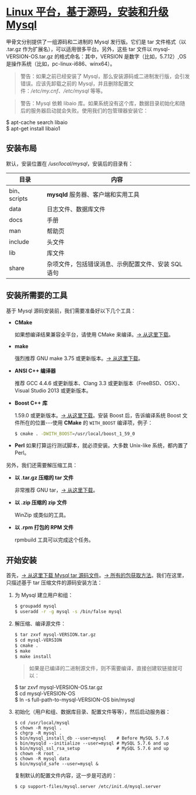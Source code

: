 # [Linux 平台，基于源码，安装和升级 Mysql](http://dev.mysql.com/doc/refman/5.7/en/binary-installation.html)

甲骨文分别提供了一组源码和二进制的 Mysql 发行版。它们是 tar 文件格式（以 .tar.gz 作为扩展名），可以适用很多平台。另外，这些 tar 文件以 mysql-VERSION-OS.tar.gz 的格式命名：其中，VERSION 是数字（比如，5.7.12）,OS 是操作系统（比如，pc-linux-i686、winx64）。

> 警告：如果之前已经安装了 Mysql，那么安装源码或二进制发行版，会引发错误。应该先卸载之前的 Mysql，并且删除配置文件：*/etc/my.cnf*、*/etc/mysql* 等等。

<span>

> 警告：Mysql 依赖 libaio 库。如果系统没有这个库，数据目录初始化和随后的服务器启动就会失败。使用我们的包管理器安装它：
>
$ apt-cache search libaio  
$ apt-get install libaio1 

## 安装布局

默认，安装位置在 */usr/local/mysql*，安装后的目录有：

目录|内容
---|------
bin、scripts|**mysqld** 服务器、客户端和实用工具
data|日志文件、数据库文件
docs|手册
man|帮助页
include|头文件
lib|库文件
share|杂项文件，包括错误消息、示例配置文件、安装 SQL 语句

## 安装所需要的工具

基于 Mysql 源码安装前，我们需要准备好以下几个工具：

* **CMake** 

  如果想编译结果兼容全平台，请使用 CMake 来编译。[→ 从这里下载](http://www.cmake.org/)。

* **make** 

  强烈推荐 GNU make 3.75 或更新版本。[→ 从这里下载](http://www.gnu.org/software/make/)。

* **ANSI C++ 编译器** 

  推荐 GCC 4.4.6 或更新版本、Clang 3.3 或更新版本（FreeBSD、OSX）、Visual Studio 2013 或更新版本。

* **Boost C++ 库** 

  1.59.0 或更新版本。[→ 从这里下载](http://www.boost.org/)。安装 Boost 后，告诉编译系统 Boost 文件所在的位置---使用 **CMake** 的 `WITH_BOOST` 编译项，例子：

  ```sh
  $ cmake . -DWITH_BOOST=/usr/local/boost_1_59_0
  ``` 

* **Perl** 如果打算运行测试脚本，就必须安装。大多数 Unix-like 系统，都内置了 Perl。

另外，我们还需要解压缩工具：

* **以 .tar.gz 压缩的 tar 文件** 

  非常推荐 GNU tar，[→ 从这里下载](http://www.gnu.org/software/tar/)。

* **以 .zip 压缩的 zip 文件** 

  WinZip 或类似的工具。

* **以 .rpm 打包的 RPM 文件** 

  rpmbuild 工具可以完成这个任务。 

## 开始安装

首先，[→ 从这里下载 Mysql tar 源码文件](http://dev.mysql.com/downloads/)。[→ 所有的包获取方法](http://dev.mysql.com/doc/refman/5.7/en/getting-mysql.html)。我们在这里，只描述基于 tar 压缩文件的源码安装方法：

1. 为 Mysql 建立用户和组：

   ```sh
   $ groupadd mysql
   $ useradd -r -g mysql -s /bin/false mysql
   ```

2. 解压缩、编译源文件：

   ```sh
   $ tar zxvf mysql-VERSION.tar.gz
   $ cd mysql-VERSION
   $ cmake .
   $ make
   $ make install
   ```

   > 如果是已编译的二进制源文件，则不需要编译，直接创建软链接就可以：   
   >
   $ tar zxvf mysql-VERSION-OS.tar.gz   
   $ cd mysql-VERSION-OS   
   $ ln -s full-path-to-mysql-VERSION-OS bin/mysql

3. 初始化（用户和组、数据库目录、配置文件等等），然后启动服务器：

   ```
   $ cd /usr/local/mysql
   $ chown -R mysql .
   $ chgrp -R mysql .
   $ bin/mysql_install_db --user=mysql    # Before MySQL 5.7.6
   $ bin/mysqld --initialize --user=mysql # MySQL 5.7.6 and up
   $ bin/mysql_ssl_rsa_setup              # MySQL 5.7.6 and up
   $ chown -R root .
   $ chown -R mysql data
   $ bin/mysqld_safe --user=mysql &
   ```

   复制默认的配置文件内容，这一步是可选的：

   ```
   $ cp support-files/mysql.server /etc/init.d/mysql.server
   ```

